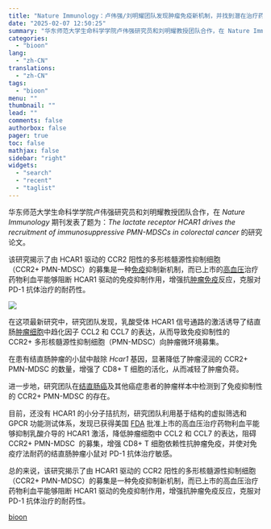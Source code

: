 ```yaml
---
title: "Nature Immunology：卢伟强/刘明耀团队发现肿瘤免疫新机制，并找到潜在治疗药物"
date: "2025-02-07 12:50:25"
summary: "华东师范大学生命科学学院卢伟强研究员和刘明耀教授团队合作，在 Nature Immunology 期..."
categories:
  - "bioon"
lang:
  - "zh-CN"
translations:
  - "zh-CN"
tags:
  - "bioon"
menu: ""
thumbnail: ""
lead: ""
comments: false
authorbox: false
pager: true
toc: false
mathjax: false
sidebar: "right"
widgets:
  - "search"
  - "recent"
  - "taglist"
---
```


华东师范大学生命科学学院卢伟强研究员和刘明耀教授团队合作，在 *Nature Immunology* 期刊发表了题为：*The lactate receptor HCAR1 drives the recruitment of immunosuppressive PMN-MDSCs in colorectal cancer* 的研究论文。

该研究揭示了由 HCAR1 驱动的 CCR2 阳性的多形核髓源性抑制细胞（CCR2+ PMN-MDSC）的募集是一种[免疫](https://www.medsci.cn/guideline/search?keyword=%E5%85%8D%E7%96%AB)抑制新机制，而已上市的[高血压](https://www.medsci.cn/search?q=%E9%AB%98%E8%A1%80%E5%8E%8B)治疗药物利血平能够阻断 HCAR1 驱动的免疫抑制作用，增强抗[肿瘤免疫](https://www.medsci.cn/search?q=%E8%82%BF%E7%98%A4%E5%85%8D%E7%96%AB)反应，克服对 PD-1 抗体治疗的耐药性。

![](https://msimg.bioon.com/bioon-com/20241101/1216ee739bc148b6b74cf2fc4b6980c4-vJINg43959DT.jpg)

在这项最新研究中，研究团队发现，乳酸受体 HCAR1 信号通路的激活诱导了结直肠[肿瘤细胞](https://www.medsci.cn/topic/show?id=4ce783062c7)中趋化因子 CCL2 和 CCL7 的表达，从而导致免疫抑制性的 CCR2+ 多形核髓源性抑制细胞（PMN-MDSC）向肿瘤微环境募集。

在患有结直肠肿瘤的小鼠中敲除 *Hcar1* 基因，显著降低了肿瘤浸润的 CCR2+ PMN-MDSC 的数量，增强了 CD8+ T 细胞的活化，从而减轻了肿瘤负荷。

进一步地，研究团队在[结直肠癌](https://www.medsci.cn/search?q=%E7%BB%93%E7%9B%B4%E8%82%A0%E7%99%8C)及其他癌症患者的肿瘤样本中检测到了免疫抑制性的 CCR2+ PMN-MDSC 的存在。

目前，还没有 HCAR1 的小分子拮抗剂，研究团队利用基于结构的虚拟筛选和 GPCR 功能测试体系，发现已获得美国 [FDA](https://www.medsci.cn/search?q=FDA) 批准上市的高血压治疗药物利血平能够抑制乳酸介导的 HCAR1 激活，降低肿瘤细胞中 CCL2 和 CCL7 的表达，阻碍 CCR2+ PMN-MDSC  的募集，增强 CD8+ T 细胞依赖性抗肿瘤免疫，并使对免疫疗法耐药的结直肠肿瘤小鼠对 PD-1 抗体治疗敏感。

总的来说，该研究揭示了由 HCAR1 驱动的 CCR2 阳性的多形核髓源性抑制细胞（CCR2+ PMN-MDSC）的募集是一种免疫抑制新机制，而已上市的高血压治疗药物利血平能够阻断 HCAR1 驱动的免疫抑制作用，增强抗肿瘤免疫反应，克服对 PD-1 抗体治疗的耐药性。

[bioon](http://news.bioon.com/article/b00b8622192e.html)
